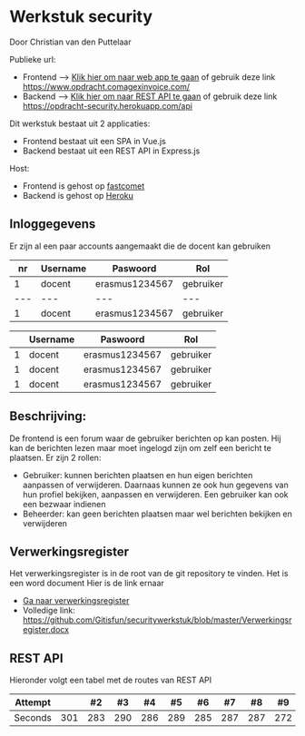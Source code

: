 # Werkstuk security
Door Christian van den Puttelaar

Publieke url:
* Frontend --> [Klik hier om naar web app te gaan](https://www.opdracht.comagexinvoice.com/) of gebruik deze link https://www.opdracht.comagexinvoice.com/
* Backend --> [Klik hier om naar REST API te gaan](https://opdracht-security.herokuapp.com/api) of gebruik deze link https://opdracht-security.herokuapp.com/api

Dit werkstuk bestaat uit 2 applicaties:
* Frontend bestaat uit een SPA in Vue.js
* Backend bestaat uit een REST API in Express.js

Host:
* Frontend is gehost op [fastcomet](https://www.fastcomet.com/)
* Backend is gehost op [Heroku](https://www.heroku.com/)

## Inloggegevens
Er zijn al een paar accounts aangemaakt die de docent kan gebruiken

nr | Username | Paswoord | Rol
 --- | --- | --- | ---
1 | docent | erasmus1234567 | gebruiker
 --- | --- | --- | ---
1 | docent | erasmus1234567 | gebruiker

|               | Username                | Paswoord                |Rol
| ------------- | ----------------------- | ----------------------- |-----------------------|
| 1             | docent                  | erasmus1234567          |gebruiker              |
| 1             | docent                  | erasmus1234567          |gebruiker              |
| 1             | docent                  | erasmus1234567          |gebruiker              |

## Beschrijving:
De frontend is een forum waar de gebruiker berichten op kan posten. 
Hij kan de berichten lezen maar moet ingelogd zijn om zelf een bericht te plaatsen.
Er zijn 2 rollen:
* Gebruiker: kunnen berichten plaatsen en hun eigen berichten aanpassen of verwijderen. Daarnaas kunnen ze ook hun gegevens van hun profiel bekijken, aanpassen en verwijderen. Een gebruiker kan ook een bezwaar indienen
* Beheerder: kan geen berichten plaatsen maar wel berichten bekijken en verwijderen

## Verwerkingsregister
Het verwerkingsregister is in de root van de git repository te vinden. Het is een word document
Hier is de link ernaar
* [Ga naar verwerkingsregister](https://github.com/Gitisfun/securitywerkstuk/blob/master/Verwerkingsregister.docx)
* Volledige link: https://github.com/Gitisfun/securitywerkstuk/blob/master/Verwerkingsregister.docx

## REST API
Hieronder volgt een tabel met de routes van REST API

Attempt |  | #2 | #3 | #4 | #5 | #6 | #7 | #8 | #9 | #10 | #11
--- | --- | --- | --- |--- |--- |--- |--- |--- |--- |--- |---
Seconds | 301 | 283 | 290 | 286 | 289 | 285 | 287 | 287 | 272 | 276 | 269
